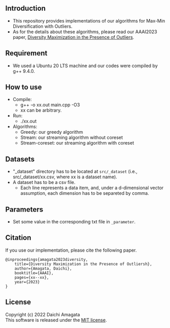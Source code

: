 ## Introduction
* This repository provides implementations of our algorithms for Max-Min Diversification with Outliers.
* As for the details about these algorithms, please read our AAAI2023 paper, [Diversity Maximization in the Presence of Outliers](https://).

## Requirement
* We used a Ubuntu 20 LTS machine and our codes were compiled by g++ 9.4.0.

## How to use
* Compile:
    * g++ -o xx.out main.cpp -O3
    * xx can be arbitrary.
* Run:
    * ./xx.out
* Algorithms:
   * Greedy: our greedy algorithm
   * Stream: our streaming algorithm without coreset
   * Stream-coreset: our streaming algorithm with coreset

## Datasets
* "_dataset" directory has to be located at `src/_dataset` (i.e., src/_dataset/xx.csv, where xx is a dataset name). 
* A dataset has to be a csv file.
   * Each line represents a data item, and, under a d-dimensional vector assumption, each dimension has to be separeted by comma.

## Parameters
* Set some value in the corresponding txt file in `_parameter`.

## Citation
If you use our implementation, please cite the following paper.
``` 
@inproceedings{amagata2023diversity,  
    title={Diversity Maximization in the Presence of Outliersh},  
    author={Amagata, Daichi},  
    booktitle={AAAI},  
    pages={xx--xx},  
    year={2023}  
}
```

## License
Copyright (c) 2022 Daichi Amagata  
This software is released under the [MIT license](https://github.com/amgt-d1/Max-Min-w-Outliers/blob/main/license.txt).
